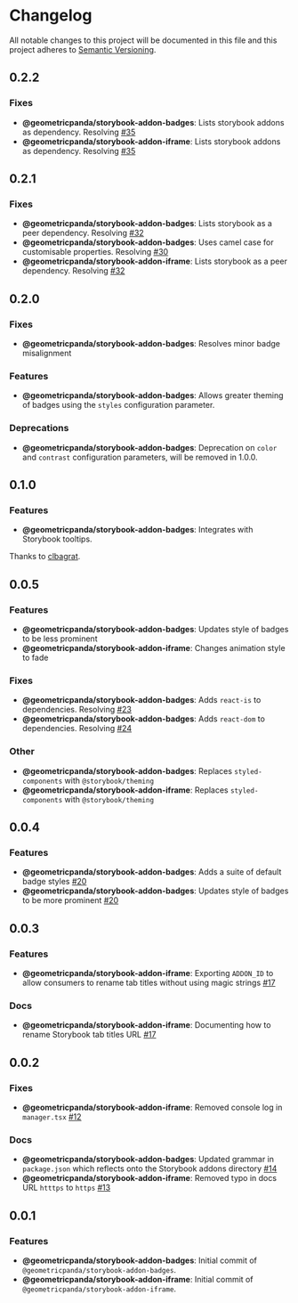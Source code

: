 # Changelog

All notable changes to this project will be documented in this file
and this project adheres to [Semantic Versioning](https://semver.org/spec/v2.0.0.html).

## 0.2.2

### Fixes
- **@geometricpanda/storybook-addon-badges**: Lists storybook addons as dependency. Resolving [#35](https://github.com/geometricpanda/geometricpanda/issues/35)
- **@geometricpanda/storybook-addon-iframe**: Lists storybook addons as dependency. Resolving [#35](https://github.com/geometricpanda/geometricpanda/issues/35)

## 0.2.1

### Fixes

- **@geometricpanda/storybook-addon-badges**: Lists storybook as a peer dependency. Resolving [#32](https://github.com/geometricpanda/geometricpanda/issues/32)
- **@geometricpanda/storybook-addon-badges**: Uses camel case for customisable properties. Resolving [#30](https://github.com/geometricpanda/geometricpanda/issues/30)
- **@geometricpanda/storybook-addon-iframe**: Lists storybook as a peer dependency. Resolving [#32](https://github.com/geometricpanda/geometricpanda/issues/32)

## 0.2.0

### Fixes

- **@geometricpanda/storybook-addon-badges**: Resolves minor badge misalignment

### Features

- **@geometricpanda/storybook-addon-badges**: Allows greater theming of badges using the `styles` configuration parameter.

### Deprecations

- **@geometricpanda/storybook-addon-badges**: Deprecation on `color` and `contrast` configuration parameters, will be removed in 1.0.0.

## 0.1.0

### Features

- **@geometricpanda/storybook-addon-badges**: Integrates with Storybook tooltips.

Thanks to [clbagrat](https://github.com/clbagrat).

## 0.0.5

### Features

- **@geometricpanda/storybook-addon-badges**: Updates style of badges to be less prominent
- **@geometricpanda/storybook-addon-iframe**: Changes animation style to fade

### Fixes

- **@geometricpanda/storybook-addon-badges**: Adds `react-is` to dependencies. Resolving [#23](https://github.com/geometricpanda/geometricpanda/issues/23)
- **@geometricpanda/storybook-addon-badges**: Adds `react-dom` to dependencies. Resolving [#24](https://github.com/geometricpanda/geometricpanda/issues/24)

### Other

- **@geometricpanda/storybook-addon-badges**: Replaces `styled-components` with `@storybook/theming`
- **@geometricpanda/storybook-addon-iframe**: Replaces `styled-components` with `@storybook/theming`

## 0.0.4

### Features

- **@geometricpanda/storybook-addon-badges**: Adds a suite of default badge styles [#20](https://github.com/geometricpanda/geometricpanda/issues/20)
- **@geometricpanda/storybook-addon-badges**: Updates style of badges to be more prominent [#20](https://github.com/geometricpanda/geometricpanda/issues/20)

## 0.0.3

### Features

- **@geometricpanda/storybook-addon-iframe**: Exporting `ADDON_ID` to allow consumers to rename tab titles without using magic strings [#17](https://github.com/geometricpanda/geometricpanda/issues/17)

### Docs

- **@geometricpanda/storybook-addon-iframe**: Documenting how to rename Storybook tab titles URL [#17](https://github.com/geometricpanda/geometricpanda/issues/17)

## 0.0.2

### Fixes

- **@geometricpanda/storybook-addon-iframe**: Removed console log in `manager.tsx` [#12](https://github.com/geometricpanda/geometricpanda/issues/12)

### Docs

- **@geometricpanda/storybook-addon-badges**: Updated grammar in `package.json` which reflects onto the Storybook addons directory [#14](https://github.com/geometricpanda/geometricpanda/issues/14)
- **@geometricpanda/storybook-addon-iframe**: Removed typo in docs URL `htttps` to `https` [#13](https://github.com/geometricpanda/geometricpanda/issues/13)

## 0.0.1

### Features

- **@geometricpanda/storybook-addon-badges**: Initial commit of `@geometricpanda/storybook-addon-badges`.
- **@geometricpanda/storybook-addon-iframe**: Initial commit of `@geometricpanda/storybook-addon-iframe`.
